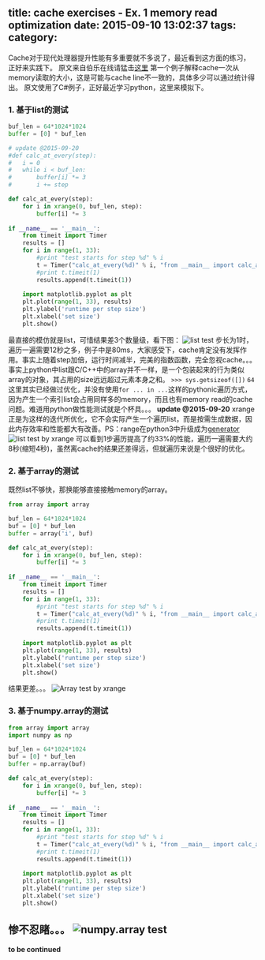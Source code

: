 title: cache exercises - Ex. 1 memory read optimization
date: 2015-09-10 13:02:37
tags:
category:
---
Cache对于现代处理器提升性能有多重要就不多说了，最近看到这方面的练习，正好来实践下。
原文来自伯乐在线请猛击[这里](http://blog.jobbole.com/89759/)
第一个例子解释cache一次从memory读取的大小，这是可能与cache line不一致的，具体多少可以通过统计得出。
原文使用了C#例子，正好最近学习python，这里来模拟下。
### 1. 基于list的测试
```python
buf_len = 64*1024*1024
buffer = [0] * buf_len

# update @2015-09-20
#def calc_at_every(step):
#	i = 0
#	while i < buf_len:
#		buffer[i] *= 3
#		i += step

def calc_at_every(step):
	for i in xrange(0, buf_len, step):
		buffer[i] *= 3
		
if __name__ == '__main__':
	from timeit import Timer
	results = []
	for i in range(1, 33):
		#print "test starts for step %d" % i
		t = Timer("calc_at_every(%d)" % i, "from __main__ import calc_at_every")
		#print t.timeit(1)
		results.append(t.timeit(1))
	
	import matplotlib.pyplot as plt
	plt.plot(range(1, 33), results)
	plt.ylabel('runtime per step size')
	plt.xlabel('set size')
	plt.show()
```
最直接的模仿就是list，可惜结果差3个数量级，看下图：
![list test](/img/2015-09-10_130439.png)
步长为1时，遍历一遍需要12秒之多，例子中是80ms，大家感受下，cache肯定没有发挥作用。事实上随着step加倍，运行时间减半，完美的指数函数，完全忽视cache。。。
事实上python中list跟C/C++中的array并不一样，是一个包装起来的行为类似array的对象，其占用的size远远超过元素本身之和。
`>>> sys.getsizeof([])`
`64`
这里其实已经做过优化，并没有使用`for ... in ...`这样的pythonic遍历方式，因为产生一个索引list会占用同样多的memory，而且也有memory read的cache问题。难道用python做性能测试就是个杯具。。。
**update @2015-09-20**
xrange正是为这样的迭代所优化，它不会实际产生一个遍历list，而是按需生成数据，因此内存效率和性能都大有改善。PS：range在python3中升级成为[generator](https://wiki.python.org/moin/Generators)
![list test by xrange](/img/2015-09-20_103325.png)
可以看到1步遍历提高了约33%的性能，遍历一遍需要大约8秒(缩短4秒)，虽然离cache的结果还差得远，但就遍历来说是个很好的优化。

### 2. 基于array的测试
既然list不够快，那换能够直接接触memory的array。
```python
from array import array

buf_len = 64*1024*1024
buf = [0] * buf_len
buffer = array('i', buf)

def calc_at_every(step):
	for i in xrange(0, buf_len, step):
		buffer[i] *= 3
		
if __name__ == '__main__':
	from timeit import Timer
	results = []
	for i in range(1, 33):
		#print "test starts for step %d" % i
		t = Timer("calc_at_every(%d)" % i, "from __main__ import calc_at_every")
		#print t.timeit(1)
		results.append(t.timeit(1))
	
	import matplotlib.pyplot as plt
	plt.plot(range(1, 33), results)
	plt.ylabel('runtime per step size')
	plt.xlabel('set size')
	plt.show()
```
结果更差。。。
![Array test by xrange](/img/2015-09-20_104140.png)

### 3. 基于numpy.array的测试
```python
from array import array
import numpy as np

buf_len = 64*1024*1024
buf = [0] * buf_len
buffer = np.array(buf)

def calc_at_every(step):
	for i in xrange(0, buf_len, step):
		buffer[i] *= 3
		
if __name__ == '__main__':
	from timeit import Timer
	results = []
	for i in range(1, 33):
		#print "test starts for step %d" % i
		t = Timer("calc_at_every(%d)" % i, "from __main__ import calc_at_every")
		#print t.timeit(1)
		results.append(t.timeit(1))
	
	import matplotlib.pyplot as plt
	plt.plot(range(1, 33), results)
	plt.ylabel('runtime per step size')
	plt.xlabel('set size')
	plt.show()
```
惨不忍睹。。。
![numpy.array test](/img/2015-09-20_104818.png)
---
**to be continued**